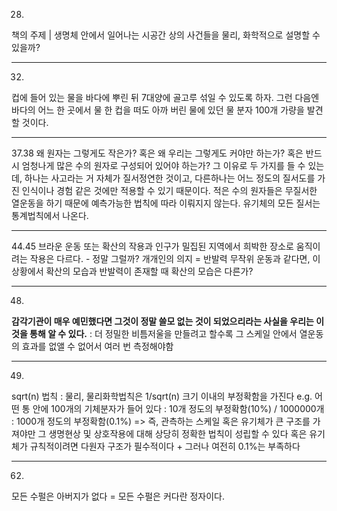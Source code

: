28.
책의 주제 | 생명체 안에서 일어나는 시공간 상의 사건들을 물리, 화학적으로 설명할 수 있을까?

---
32.
컵에 들어 있는 물을 바다에 뿌린 뒤 7대양에 골고루 섞일 수 있도록 하자. 그런 다음엔 바다의 어느 한 곳에서 물 한 컵을 떠도 아까 버린 물에 있던 물 분자 100개 가량을 발견할 것이다.

---
37.38
왜 원자는 그렇게도 작은가? 혹은 왜 우리는 그렇게도 커야만 하는가? 혹은 반드시 엄청나게 많은 수의 원자로 구성되어 있어야 하는가?
그 이유로 두 가지를 들 수 있는데, 하나는 사고라는 거 자체가 질서정연한 것이고, 다른하나는 어느 정도의 질서도를 가진 인식이나 경험 같은 것에만 적용할 수 있기 때문이다.
적은 수의 원자들은 무질서한 열운동을 하기 때문에 예측가능한 법칙에 따라 이뤄지지 않는다. 유기체의 모든 질서는 통계법칙에서 나온다.

---
44.45
브라운 운동 또는 확산의 작용과 인구가 밀집된 지역에서 희박한 장소로 움직이려는 작용은 다르다. - 정말 그럴까? 개개인의 의지 = 반발력
무작위 운동과 같다면, 이 상황에서 확산의 모습과 반발력이 존재할 때 확산의 모습은 다른가?

---
48.
**감각기관이 매우 예민했다면 그것이 정말 쓸모 없는 것이 되었으리라는 사실을 우리는 이것을 통해 알 수 있다.** : 더 정밀한 비틈저울을 만들려고 할수록 그 스케일 안에서 열운동의 효과를 없앨 수 없어서 여러 번 측정해야함

---
49.
sqrt(n) 법칙 : 물리, 물리화학법칙은 1/sqrt(n) 크기 이내의 부정확함을 가진다
e.g. 어떤 통 안에 100개의 기체분자가 들어 있다 : 10개 정도의 부정확함(10%) / 1000000개 : 1000개 정도의 부정확함(0.1%)
=> 즉, 관측하는 스케일 혹은 유기체가 큰 구조를 가져야만 그 생명현상 및 상호작용에 대해 상당히 정확한 법칙이 성립할 수 있다 혹은 유기체가 규칙적이려면 다원자 구조가 필수적이다 + 그러나 여전히 0.1%는 부족하다

---
62.
모든 수펄은 아버지가 없다 = 모든 수펄은 커다란 정자이다.